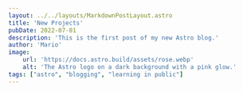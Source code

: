 ```yaml
---
layout: ../../layouts/MarkdownPostLayout.astro
title: 'New Projects'
pubDate: 2022-07-01
description: 'This is the first post of my new Astro blog.'
author: 'Mario'
image:
    url: 'https://docs.astro.build/assets/rose.webp'
    alt: 'The Astro logo on a dark background with a pink glow.'
tags: ["astro", "blogging", "learning in public"]
---
```

